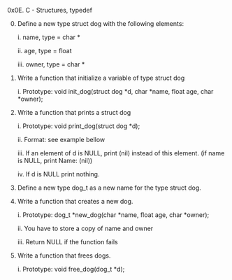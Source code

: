 0x0E. C - Structures, typedef


0. Define a new type struct dog with the following elements:

	i. name, type = char *

	ii. age, type = float

	iii. owner, type = char *


1. Write a function that initialize a variable of type struct dog

	i. Prototype: void init_dog(struct dog *d, char *name, float age, char *owner);


2. Write a function that prints a struct dog

	i. Prototype: void print_dog(struct dog *d);

	ii. Format: see example bellow

	iii. If an element of d is NULL, print (nil) instead of this element. (if name is NULL, print Name: (nil))

	iv. If d is NULL print nothing.


3. Define a new type dog_t as a new name for the type struct dog.


4. Write a function that creates a new dog.

	i. Prototype: dog_t *new_dog(char *name, float age, char *owner);

	ii. You have to store a copy of name and owner

	iii. Return NULL if the function fails


5. Write a function that frees dogs.

	i. Prototype: void free_dog(dog_t *d);
